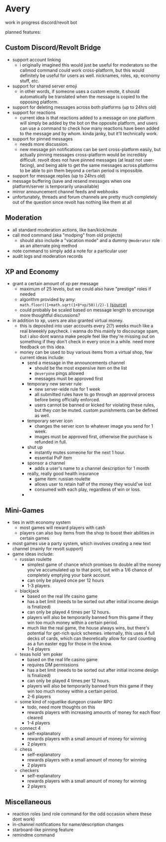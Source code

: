 # Avery
work in progress discord/revolt bot

planned features:

## Custom Discord/Revolt Bridge
- support account linking
    - i originally imagined this would just be useful for moderators so the callmod command could work cross-platform, but this would definitely be useful for users as well. nicknames, roles, xp, economy stuff, etc.
- support for shared server emoji
    - in other words, if someone uses a custom emote, it should automatically be translated when the message is copied to the opposing platform.
- support for deleting messages across both platforms (up to 24hrs old)
- support for reactions
    - current idea is that reactions added to a message on one platform will simply be added by the bot on the opposite platform, and users can use a command to check how many reactions have been added to the message and by whom. kinda janky, but it'll technically work.
- support for pinned messages
    - needs more discussion.
    - new message pin notifications can be sent cross-platform easily, but actually pinning messages cross-platform would be incredibly difficult. revolt does not have pinned messages (at least not user-facing), and being able to get the same messages across platforms to be able to pin them beyond a certain period is impossible.
- support for message replies (up to 24hrs old)
- message buffering (save and resend messages when one platform/server is temporarily unavailable)
- mirror announcement channel feeds and webhooks
- unfortunately, threads and forum channels are pretty much completely out of the question since revolt has nothing like them at all

## Moderation
- all standard moderation actions, like ban/kick/mute
- call mod command (aka "modping" from old projects)
    - should also include a "vacation mode" and a dummy `@moderator` role as an alternate ping method
- note command to simply add a note for a particular user
- audit logs and moderation records

## XP and Economy
- grant a certain amount of xp per message
    - maximum of 25 levels, but we could also have "prestige" roles if needed
    - algorithm provided by amy: `math.floor((1+math.sqrt(1+8*xp/50))/2)-1` [(source)](https://discord.com/channels/803584639541313577/1182191622222516244/1220142236906291220)
    - could probably be scaled based on message length to encourage more thoughtful discussions?
- in addition to xp, users are also granted virtual money.
    - this is deposited into user accounts every 2(?) weeks much like a real biweekly paycheck. i wanna do this mainly to discourage spam, but i also dont wanna make people feel like they're missing out on something if they don't check in every once in a while. need more feedback on this idea.
    - money can be used to buy various items from a virtual shop, few current ideas include:
        - send a message in the announcements channel
            - should be the most expensive item on the list
            - `@everyone` pings allowed
            - messages must be approved first
        - temporary new server rule
            - new server-wide rule for 1 week
            - all submitted rules have to go through an approval process before being officially enforced.
            - users cannot be banned or kicked for violating these rules, but they *can* be muted. custom punishments can be defined as well.
        - temporary server icon
            - changes the server icon to whatever image you send for 1 week.
            - images must be approved first, otherwise the purchase is refunded in full.
        - shut up
            - instantly mutes someone for the next 1 hour.
            - essential PvP item
        - sponsor a channel
            - adds a user's name to a channel description for 1 month
        - really, really good health insurance
            - game item: russian roulette
            - allows user to retain half of the money they would've lost
            - consumed with each play, regardless of win or loss.
        - 

## Mini-Games
- ties in with economy system
    - most games will reward players with cash
    - players can also buy items from the shop to boost their abilities in certain games
- most games use a party system, which involves creating a new text channel (mainly for revolt support)
- game ideas include:
    - russian roulette
        - simplest game of chance which promises to double all the money you've accumulated up to that point, but with a 1/6 chance of completely emptying your bank account.
        - can only be played once per 12 hours
        - 1-3 players
    - blackjack
        - based on the real life casino game
        - has a bet limit (needs to be sorted out after initial income design is finalized)
        - can only be played 4 times per 12 hours.
        - players will also be temporarily banned from this game if they win too much money within a certain period.
        - much like the real game, the house always wins, but there's potential for get-rich quick schemes. internally, this uses 4 full decks of cards, which can theoretically allow for card counting as a fun easter egg for those in the know.
        - 1-4 players
    - texas hold 'em poker
        - based on the real life casino game
        - requires DM permissions
        - has a bet limit (needs to be sorted out after initial income design is finalized)
        - can only be played 4 times per 12 hours.
        - players will also be temporarily banned from this game if they win too much money within a certain period.
        - 2-6 players
    - some kind of roguelike dungeon crawler RPG
        - todo, need more thoughts on this
        - rewards players with increasing amounts of money for each floor cleared
        - 1-4 players
    - connect 4
        - self-explanatory
        - rewards players with a small amount of money for winning
        - 2 players
    - chess
        - self-explanatory
        - rewards players with a small amount of money for winning
        - 2 players
    - checkers
        - self-explanatory
        - rewards players with a small amount of money for winning
        - 2 players

## Miscellaneous
- reaction roles (and role command for the odd occasion where these dont work)
- in-channel notifications for name/description changes
- starboard-like pinning feature
- remindme command